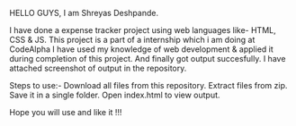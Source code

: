 HELLO GUYS, I am Shreyas Deshpande.

I have done a expense tracker project using web languages like- HTML, CSS & JS. This project is a part of a internship which i am doing at CodeAlpha I have used my knowledge of web development & applied it during completion of this project. And finally got output succesfully. I have attached screenshot of output in the repository.

Steps to use:- Download all files from this repository. Extract files from zip. Save it in a single folder. Open index.html to view output.

Hope you will use and like it !!!
